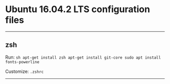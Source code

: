 # Ubuntu 16.04.2 LTS configuration files

---

## zsh

Run:
	```sh
	apt-get install zsh
	apt-get install git-core
	sudo apt install fonts-powerline
	```

Customize:
	```
	.zshrc
	```

---
